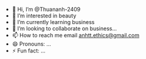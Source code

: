 - 👋 Hi, I’m @Thuananh-2409
- 👀 I’m interested in beauty 
- 🌱 I’m currently learning business 
- 💞️ I’m looking to collaborate on business...
- 📫 How to reach me email anhtt.ethics@gmail.com
- 😄 Pronouns: ...
- ⚡ Fun fact: ...

<!---
Thuananh-2409/Thuananh-2409 is a ✨ special ✨ repository because its `README.md` (this file) appears on your GitHub profile.
You can click the Preview link to take a look at your changes.
--->
